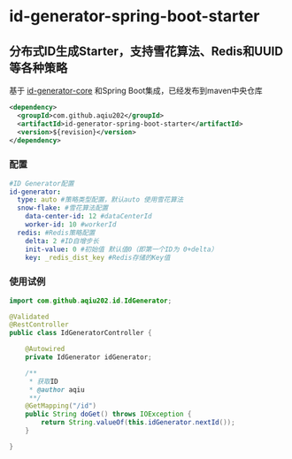 # id-generator-spring-boot-starter

## 分布式ID生成Starter，支持雪花算法、Redis和UUID等各种策略
基于 [id-generator-core](https://github.com/aqiu202/aqiu-spring-boot-starter-projects/tree/master/core/id-generator-core) 和Spring Boot集成，已经发布到maven中央仓库
```xml
<dependency>
  <groupId>com.github.aqiu202</groupId>
  <artifactId>id-generator-spring-boot-starter</artifactId>
  <version>${revision}</version>
</dependency>
```

### 配置
```yaml
#ID Generator配置
id-generator:
  type: auto #策略类型配置，默认auto 使用雪花算法
  snow-flake: #雪花算法配置
    data-center-id: 12 #dataCenterId
    worker-id: 10 #workerId
  redis: #Redis策略配置
    delta: 2 #ID自增步长
    init-value: 0 #初始值 默认值0（即第一个ID为 0+delta）
    key: _redis_dist_key #Redis存储的Key值
```

### 使用试例
```java
import com.github.aqiu202.id.IdGenerator;

@Validated
@RestController
public class IdGeneratorController {

    @Autowired
    private IdGenerator idGenerator;

    /**
     * 获取ID
     * @author aqiu
     **/
    @GetMapping("/id")
    public String doGet() throws IOException {
        return String.valueOf(this.idGenerator.nextId());
    }

}
```